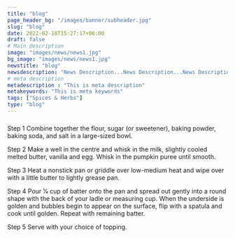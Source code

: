 ```yaml
---
title: "blog"
page_header_bg: "/images/banner/subheader.jpg"
slug: "blog"
date: 2022-02-18T15:27:17+06:00
draft: false
# Main description
image: "images/news/news1.jpg"
bg_image: "images/news/news1.jpg"
newstitle: "blog"
newsdescription: "News Description...News Description...News Description...News Description...News Description...News Description..."
# meta description
metadescription : "This is meta description"
metakeywords: "This is meta keywords"
tags: ["Spices & Herbs"]
type: "blog"
---
```



### 

Step 1
Combine together the flour, sugar (or sweetener), baking powder, baking soda, and salt in a large-sized bowl.

Step 2
Make a well in the centre and whisk in the milk, slightly cooled melted butter, vanilla and egg. Whisk in the pumpkin puree until smooth.

Step 3
Heat a nonstick pan or griddle over low-medium heat and wipe over with a little butter to lightly grease pan.

Step 4
Pour 1⁄4 cup of batter onto the pan and spread out gently into a round shape with the back of your ladle or measuring cup. When the underside is golden and bubbles begin to appear on the surface, flip with a spatula and cook until golden. Repeat with remaining batter.

Step 5
Serve with your choice of topping.




